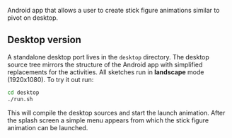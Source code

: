 Android app that allows a user to create stick figure animations similar to pivot on desktop.

## Desktop version

A standalone desktop port lives in the `desktop` directory. The desktop source
tree mirrors the structure of the Android app with simplified replacements for
the activities. All sketches run in **landscape** mode (1920x1080). To try it
out run:

```bash
cd desktop
./run.sh
```
This will compile the desktop sources and start the launch animation.
After the splash screen a simple menu appears from which the stick
figure animation can be launched.

